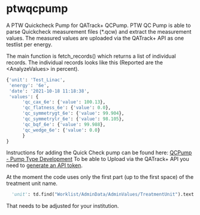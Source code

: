 # ptwqcpump
A PTW Quickcheck Pump for QATrack+ QCPump. PTW QC Pump is able to parse Quickcheck measurement files (\*.qcw) and extract the measurement values. The measured values are uploaded via the QATrack+ API as one testlist per energy.

The main function is fetch_records() which returns a list of individual records. The individual records looks like this (Reported are the \<AnalyzeValues\> in percent).

```python
{'unit': 'Test_Linac',
 'energy': '6e', 
 'date': '2021-10-18 11:18:38', 
 'values': {
      'qc_cax_6e': {'value': 100.13},
      'qc_flatness_6e': {'value': 0.0},
      'qc_symmetrygt_6e': {'value': 99.904},
      'qc_symmetrylr_6e': {'value': 98.105},
      'qc_bqf_6e': {'value': 99.988},
      'qc_wedge_6e': {'value': 0.0}
      }
}
```
  
Instructions for adding the Quick Check pump can be found here: [QCPump - Pump Type Development](http://qcpump.qatrackplus.com/en/stable/pumps/dev/developing.html)
To be able to Upload via the QATrack+ API you need to [generate an API token](https://docs.qatrackplus.com/en/stable/api/guide.html#using-the-qatrack-api).

At the moment the code uses only the first part (up to the first space) of the treatment unit name.
```python
  'unit': td.find("Worklist/AdminData/AdminValues/TreatmentUnit").text.split(' ')[0],
```
That needs to be adjusted for your institution.
